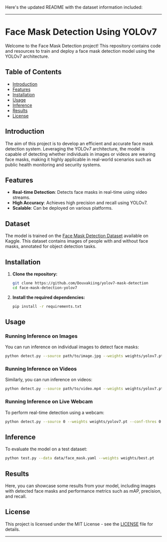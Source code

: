 Here's the updated README with the dataset information included:

---

# Face Mask Detection Using YOLOv7

Welcome to the Face Mask Detection project! This repository contains code and resources to train and deploy a face mask detection model using the YOLOv7 architecture.

## Table of Contents
- [Introduction](#introduction)
- [Features](#features)
- [Installation](#installation)
- [Usage](#usage)
- [Inference](#inference)
- [Results](#results)
- [License](#license)

## Introduction
The aim of this project is to develop an efficient and accurate face mask detection system. Leveraging the YOLOv7 architecture, the model is capable of detecting whether individuals in images or videos are wearing face masks, making it highly applicable in real-world scenarios such as public health monitoring and security systems.

## Features
- **Real-time Detection**: Detects face masks in real-time using video streams.
- **High Accuracy**: Achieves high precision and recall using YOLOv7.
- **Scalable**: Can be deployed on various platforms.

## Dataset
The model is trained on the [Face Mask Detection Dataset](https://www.kaggle.com/datasets/andrewmvd/face-mask-detection?resource=download) available on Kaggle. This dataset contains images of people with and without face masks, annotated for object detection tasks.

## Installation
1. **Clone the repository:**
    ```bash
    git clone https://github.com/Douvakiing/yolov7-mask-detection
    cd face-mask-detection-yolov7
    ```

2. **Install the required dependencies:**
    ```bash
    pip install -r requirements.txt
    ```
    
## Usage
### Running Inference on Images
You can run inference on individual images to detect face masks:

```bash
python detect.py --source path/to/image.jpg --weights weights/yolov7.pt --conf-thres 0.5
```

### Running Inference on Videos
Similarly, you can run inference on videos:

```bash
python detect.py --source path/to/video.mp4 --weights weights/yolov7.pt --conf-thres 0.5
```

### Running Inference on Live Webcam
To perform real-time detection using a webcam:

```bash
python detect.py --source 0 --weights weights/yolov7.pt --conf-thres 0.5
```

## Inference
To evaluate the model on a test dataset:

```bash
python test.py --data data/face_mask.yaml --weights weights/best.pt
```

## Results
Here, you can showcase some results from your model, including images with detected face masks and performance metrics such as mAP, precision, and recall.

## License
This project is licensed under the MIT License - see the [LICENSE](LICENSE) file for details.

---
